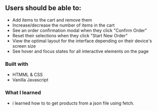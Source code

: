 ## Users should be able to:
- Add items to the cart and remove them
- Increase/decrease the number of items in the cart
- See an order confirmation modal when they click "Confirm Order"
- Reset their selections when they click "Start New Order"
- View the optimal layout for the interface depending on their device's screen size
- See hover and focus states for all interactive elements on the page
### Built with
- HTMML & CSS
- Vanilla Javascript
### What I learned
- i learned how to to get products from a json file using fetch.
